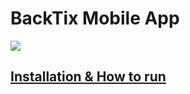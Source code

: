 # BackTix Mobile App

<img src="https://raw.githubusercontent.com/ikhsan3adi/backtix/
main/assets/banner.png">

## [Installation & How to run](https://github.com/ikhsan3adi/backtix/blob/main/docs/mobile-app.md)
